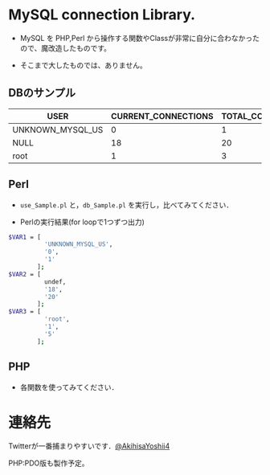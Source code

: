 ﻿# MySQL connection Library.

* MySQL を PHP,Perl から操作する関数やClassが非常に自分に合わなかったので、魔改造したものです。

* そこまで大したものでは、ありません。

## DBのサンプル
|USER | CURRENT_CONNECTIONS | TOTAL_CONNECTIONS|
|-----|---------------------|------------------|
| UNKNOWN_MYSQL_US |                   0 |                 1 |
| NULL             |                  18 |                20 |
| root             |                   1 |                 3 |

## Perl
* `use_Sample.pl` と，`db_Sample.pl` を実行し，比べてみてください．

* Perlの実行結果(for loopで1つずつ出力)
```bash
$VAR1 = [
          'UNKNOWN_MYSQL_US',
          '0',
          '1'
        ];
$VAR2 = [
          undef,
          '18',
          '20'
        ];
$VAR3 = [
          'root',
          '1',
          '5'
        ];
```
## PHP
* 各関数を使ってみてください．


# 連絡先
Twitterが一番捕まりやすいです．[@AkihisaYoshii4](https://twitter.com/AkihisaYoshii4)

PHP:PDO版も製作予定。
